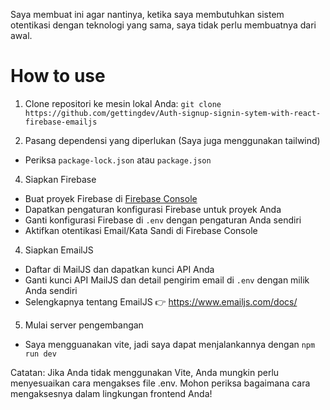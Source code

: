 Saya membuat ini agar nantinya, ketika saya membutuhkan sistem otentikasi dengan teknologi yang sama, saya tidak perlu membuatnya dari awal.


# How to use
1. Clone repositori ke mesin lokal Anda:
`git clone https://github.com/gettingdev/Auth-signup-signin-sytem-with-react-firebase-emailjs`

2. Pasang dependensi yang diperlukan (Saya juga menggunakan tailwind)
- Periksa `package-lock.json` atau `package.json`
   
4. Siapkan Firebase
- Buat proyek Firebase di [Firebase Console](https://console.firebase.google.com/)
- Dapatkan pengaturan konfigurasi Firebase untuk proyek Anda
- Ganti konfigurasi Firebase di `.env` dengan pengaturan Anda sendiri
- Aktifkan otentikasi Email/Kata Sandi di Firebase Console

4. Siapkan EmailJS
- Daftar di MailJS dan dapatkan kunci API Anda
- Ganti kunci API MailJS dan detail pengirim email di `.env` dengan milik Anda sendiri
- Selengkapnya tentang EmailJS 👉 https://www.emailjs.com/docs/

5. Mulai server pengembangan
- Saya mengguanakan vite, jadi saya dapat menjalankannya dengan `npm run dev`

Catatan: Jika Anda tidak menggunakan Vite, Anda mungkin perlu menyesuaikan cara mengakses file .env. Mohon periksa bagaimana cara mengaksesnya dalam lingkungan frontend Anda!

